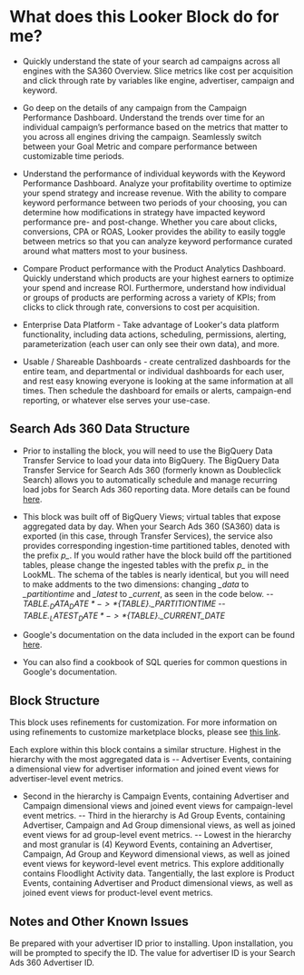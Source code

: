 # What does this Looker Block do for me?
- Quickly understand the state of your search ad campaigns across all engines with the SA360 Overview. Slice metrics like cost per acquisition and click through rate by variables like engine, advertiser, campaign and keyword.

- Go deep on the details of any campaign from the Campaign Performance Dashboard. Understand the trends over time for an individual campaign’s performance based on the metrics that matter to you across all engines driving the campaign. Seamlessly switch between your Goal Metric and compare performance between customizable time periods.

- Understand the performance of individual keywords with the Keyword Performance Dashboard. Analyze your profitability overtime to optimize your spend strategy and increase revenue. With the ability to compare keyword performance between two periods of your choosing, you can determine how modifications in strategy have impacted keyword performance pre- and post-change. Whether you care about clicks, conversions, CPA or ROAS, Looker provides the ability to easily toggle between metrics so that you can analyze keyword performance curated around what matters most to your business.

- Compare Product performance with the Product Analytics Dashboard. Quickly understand which products are your highest earners to optimize your spend and increase ROI. Furthermore, understand how individual or groups of products are performing across a variety of KPIs; from clicks to click through rate, conversions to cost per acquisition.

- Enterprise Data Platform - Take advantage of Looker's data platform functionality, including data actions, scheduling, permissions, alerting, parameterization (each user can only see their own data), and more.

- Usable / Shareable Dashboards - create centralized dashboards for the entire team, and departmental or individual dashboards for each user, and rest easy knowing everyone is looking at the same information at all times. Then schedule the dashboard for emails or alerts, campaign-end reporting, or whatever else serves your use-case.

## Search Ads 360 Data Structure


- Prior to installing the block, you will need to use the BigQuery Data Transfer Service to load your data into BigQuery. The BigQuery Data Transfer Service for Search Ads 360 (formerly known as Doubleclick Search) allows you to automatically schedule and manage recurring load jobs for Search Ads 360 reporting data. More details can be found [here](https://slack-redir.net/link?url=https%3A%2F%2Fcloud.google.com%2Fbigquery-transfer%2Fdocs%2Fsa360-transfer).

- This block was built off of BigQuery Views; virtual tables that expose aggregated data by day. When your Search Ads 360 (SA360) data is exported (in this case, through Transfer Services), the service also provides corresponding ingestion-time partitioned tables, denoted with the prefix *p_*. If you would rather have the block build off the partitioned tables, please change the ingested tables with the prefix *p_* in the LookML. The schema of the tables is nearly identical, but you will need to make addments to the two dimensions: changing *_data* to *_partitiontime* and *_latest* to *_current*, as seen in the code below.
-- *${TABLE}._DATA_DATE* -> *${TABLE}._PARTITIONTIME*
-- *${TABLE}._LATEST_DATE* -> *${TABLE}._CURRENT_DATE*

- Google's documentation on the data included in the export can be found [here](https://cloud.google.com/bigquery-transfer/docs/sa360-transformation).
- You can also find a cookbook of SQL queries for common questions in Google's documentation.


## Block Structure
This block uses refinements for customization. For more information on using refinements to customize marketplace blocks, please see [this link](https://docs.looker.com/data-modeling/marketplace/customize-blocks#marketplace_blocks_that_use_refinements).

Each explore within this block contains a similar structure.
Highest in the hierarchy with the most aggregated data  is
-- Advertiser Events, containing a dimensional view for advertiser information and joined event views for advertiser-level event metrics.
- Second in the hierarchy is Campaign Events, containing Advertiser and Campaign dimensional views and joined event views for campaign-level event metrics.
-- Third in the hierarchy is Ad Group Events, containing Advertiser, Campaign and Ad Group dimensional views,  as well as  joined event views for ad group-level event metrics.
-- Lowest in the hierarchy and most granular is (4) Keyword Events, containing an Advertiser, Campaign, Ad Group and Keyword dimensional views,  as well as  joined event views for keyword-level event metrics. This explore additionally contains Floodlight Activity data.
Tangentially, the last explore is Product Events, containing Advertiser and Product dimensional views, as well as joined event views for product-level event metrics.

## Notes and Other Known Issues
Be prepared with your advertiser ID prior to installing. Upon installation, you will be prompted to specify the ID.  The value for advertiser ID is your Search Ads 360 Advertiser ID.
